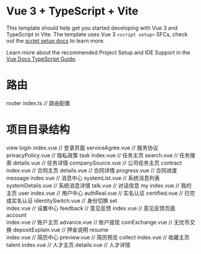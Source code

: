 # Vue 3 + TypeScript + Vite

This template should help get you started developing with Vue 3 and TypeScript in Vite. The template uses Vue 3 `<script setup>` SFCs, check out the [script setup docs](https://v3.vuejs.org/api/sfc-script-setup.html#sfc-script-setup) to learn more.

Learn more about the recommended Project Setup and IDE Support in the [Vue Docs TypeScript Guide](https://vuejs.org/guide/typescript/overview.html#project-setup).

# 路由

router
  index.ts                   // 路由配置



# 项目目录结构

view
  login
    index.vue                 // 登录页面
    serviceAgree.vue          // 服务协议
    privacyPolicy.vue         // 隐私政策
  task
    index.vue                 // 任务主页
    search.vue                // 任务搜索
    details.vue               // 任务详情
    companySource.vue         // 公司任务主页
  contract
    index.vue                 // 合同主页
    details.vue               // 合同详情
    progress.vue              // 合同进度
  message
    index.vue                 // 消息中心
    systemList.vue            // 系统消息列表
    systemDetails.vue         // 系统消息详情
    talk.vue                  // 对话信息
  my
    index.vue                 // 我的主页
    user
      index.vue               // 用户中心
      authReal.vue            // 实名认证
      certified.vue           // 已完成实名认证
      identitySwitch.vue      // 身份切换
    set                       
      index.vue               // 设置中心
    feedback                  // 意见反馈
      index.vue               // 意见反馈页面
    account                   
      index.vue               // 账户主页
      advance.vue             // 账户提现
      coinExchange.vue        // 无忧币交换
      depositExplain.vue      // 押金说明
    resume                    
      index.vue               // 简历中心
      preview.vue             // 简历预览
    collect
      index.vue               // 收藏主页
  talent
    index.vue                 // 人才主页
    details.vue               // 人才详情

